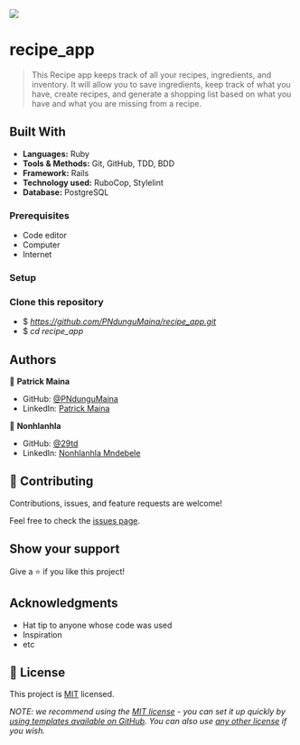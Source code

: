 ![](https://img.shields.io/badge/Microverse-blueviolet)

# recipe_app

> This Recipe app keeps track of all your recipes, ingredients, and inventory. It will allow you to save ingredients, keep track of what you have, create recipes, and generate a shopping list based on what you have and what you are missing from a recipe.

## Built With

- **Languages:** Ruby
- **Tools & Methods:** Git, GitHub, TDD, BDD
- **Framework:** Rails
- **Technology used:** RuboCop, Stylelint
- **Database:** PostgreSQL

### Prerequisites

- Code editor
- Computer
- Internet

### Setup

### Clone this repository

- $ _https://github.com/PNdunguMaina/recipe_app.git_
- $ _cd recipe_app_

## Authors

👤 **Patrick Maina**

- GitHub: [@PNdunguMaina](https://github.com/PNdunguMaina)
- LinkedIn: [Patrick Maina](https://www.linkedin.com/in/pndungumaina/)

👤 **Nonhlanhla**

- GitHub: [@29td](https://github.com/29td)
- LinkedIn: [Nonhlanhla Mndebele](https://www.linkedin.com/in/nonhlanhla-mndebele/)

## 🤝 Contributing

Contributions, issues, and feature requests are welcome!

Feel free to check the [issues page](https://github.com/PNdunguMaina/recipe_app/issues).

## Show your support

Give a ⭐️ if you like this project!

## Acknowledgments

- Hat tip to anyone whose code was used
- Inspiration
- etc

## 📝 License

This project is [MIT](./LICENSE) licensed.

_NOTE: we recommend using the [MIT license](https://choosealicense.com/licenses/mit/) - you can set it up quickly by [using templates available on GitHub](https://docs.github.com/en/communities/setting-up-your-project-for-healthy-contributions/adding-a-license-to-a-repository). You can also use [any other license](https://choosealicense.com/licenses/) if you wish._
